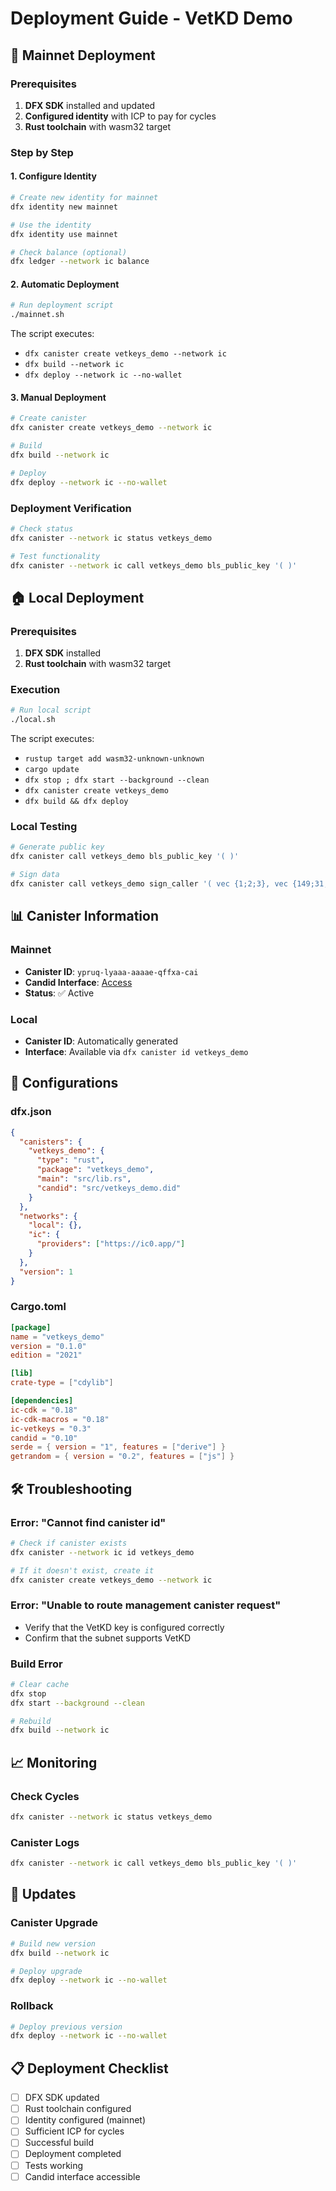 # Deployment Guide - VetKD Demo

## 🚀 Mainnet Deployment

### Prerequisites

1. **DFX SDK** installed and updated
2. **Configured identity** with ICP to pay for cycles
3. **Rust toolchain** with wasm32 target

### Step by Step

#### 1. Configure Identity

```bash
# Create new identity for mainnet
dfx identity new mainnet

# Use the identity
dfx identity use mainnet

# Check balance (optional)
dfx ledger --network ic balance
```

#### 2. Automatic Deployment

```bash
# Run deployment script
./mainnet.sh
```

The script executes:
- `dfx canister create vetkeys_demo --network ic`
- `dfx build --network ic`
- `dfx deploy --network ic --no-wallet`

#### 3. Manual Deployment

```bash
# Create canister
dfx canister create vetkeys_demo --network ic

# Build
dfx build --network ic

# Deploy
dfx deploy --network ic --no-wallet
```

### Deployment Verification

```bash
# Check status
dfx canister --network ic status vetkeys_demo

# Test functionality
dfx canister --network ic call vetkeys_demo bls_public_key '( )'
```

## 🏠 Local Deployment

### Prerequisites

1. **DFX SDK** installed
2. **Rust toolchain** with wasm32 target

### Execution

```bash
# Run local script
./local.sh
```

The script executes:
- `rustup target add wasm32-unknown-unknown`
- `cargo update`
- `dfx stop ; dfx start --background --clean`
- `dfx canister create vetkeys_demo`
- `dfx build && dfx deploy`

### Local Testing

```bash
# Generate public key
dfx canister call vetkeys_demo bls_public_key '( )'

# Sign data
dfx canister call vetkeys_demo sign_caller '( vec {1;2;3}, vec {149;31;167;74;45;217;113;136;77;124;168;203;7;103;149;217;75;152;46;77;238;23;66;51;63;125;122;212;211;7;206;93;14;247;83;94;59;22;21;98;88;199;157;214;6;241;31;114} )'
```

## 📊 Canister Information

### Mainnet
- **Canister ID**: `ypruq-lyaaa-aaaae-qffxa-cai`
- **Candid Interface**: [Access](https://a4gq6-oaaaa-aaaab-qaa4q-cai.raw.icp0.io/?id=ypruq-lyaaa-aaaae-qffxa-cai)
- **Status**: ✅ Active

### Local
- **Canister ID**: Automatically generated
- **Interface**: Available via `dfx canister id vetkeys_demo`

## 🔧 Configurations

### dfx.json
```json
{
  "canisters": {
    "vetkeys_demo": {
      "type": "rust",
      "package": "vetkeys_demo",
      "main": "src/lib.rs",
      "candid": "src/vetkeys_demo.did"
    }
  },
  "networks": {
    "local": {},
    "ic": {
      "providers": ["https://ic0.app/"]
    }
  },
  "version": 1
}
```

### Cargo.toml
```toml
[package]
name = "vetkeys_demo"
version = "0.1.0"
edition = "2021"

[lib]
crate-type = ["cdylib"]

[dependencies]
ic-cdk = "0.18"
ic-cdk-macros = "0.18"
ic-vetkeys = "0.3"
candid = "0.10"
serde = { version = "1", features = ["derive"] }
getrandom = { version = "0.2", features = ["js"] }
```

## 🛠️ Troubleshooting

### Error: "Cannot find canister id"
```bash
# Check if canister exists
dfx canister --network ic id vetkeys_demo

# If it doesn't exist, create it
dfx canister create vetkeys_demo --network ic
```

### Error: "Unable to route management canister request"
- Verify that the VetKD key is configured correctly
- Confirm that the subnet supports VetKD

### Build Error
```bash
# Clear cache
dfx stop
dfx start --background --clean

# Rebuild
dfx build --network ic
```

## 📈 Monitoring

### Check Cycles
```bash
dfx canister --network ic status vetkeys_demo
```

### Canister Logs
```bash
dfx canister --network ic call vetkeys_demo bls_public_key '( )'
```

## 🔄 Updates

### Canister Upgrade
```bash
# Build new version
dfx build --network ic

# Deploy upgrade
dfx deploy --network ic --no-wallet
```

### Rollback
```bash
# Deploy previous version
dfx deploy --network ic --no-wallet
```

## 📋 Deployment Checklist

- [ ] DFX SDK updated
- [ ] Rust toolchain configured
- [ ] Identity configured (mainnet)
- [ ] Sufficient ICP for cycles
- [ ] Successful build
- [ ] Deployment completed
- [ ] Tests working
- [ ] Candid interface accessible 